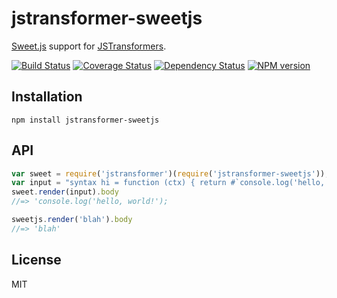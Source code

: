 # jstransformer-sweetjs

[Sweet.js](http://sweetjs.org/) support for [JSTransformers](http://github.com/jstransformers).

[![Build Status](https://img.shields.io/travis/jstransformers/jstransformer-sweetjs/master.svg)](https://travis-ci.org/jstransformers/jstransformer-sweetjs)
[![Coverage Status](https://img.shields.io/codecov/c/github/jstransformers/jstransformer-sweetjs/master.svg)](https://codecov.io/gh/jstransformers/jstransformer-sweetjs)
[![Dependency Status](https://img.shields.io/david/jstransformers/jstransformer-sweetjs/master.svg)](http://david-dm.org/jstransformers/jstransformer-sweetjs)
[![NPM version](https://img.shields.io/npm/v/jstransformer-sweetjs.svg)](https://www.npmjs.org/package/jstransformer-sweetjs)

## Installation

    npm install jstransformer-sweetjs

## API

```js
var sweet = require('jstransformer')(require('jstransformer-sweetjs'));
var input = "syntax hi = function (ctx) { return #`console.log('hello, world!')`; }\n hi"
sweet.render(input).body
//=> 'console.log('hello, world!');

sweetjs.render('blah').body
//=> 'blah'
```

## License

MIT
